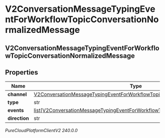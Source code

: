 # V2ConversationMessageTypingEventForWorkflowTopicConversationNormalizedMessage

## V2ConversationMessageTypingEventForWorkflowTopicConversationNormalizedMessage

## Properties

|Name | Type | Description | Notes|
|------------ | ------------- | ------------- | -------------|
| **channel** | [V2ConversationMessageTypingEventForWorkflowTopicConversationMessagingChannel](V2ConversationMessageTypingEventForWorkflowTopicConversationMessagingChannel) |  | [optional] |
| **type** | str |  | [optional] |
| **events** | [list[V2ConversationMessageTypingEventForWorkflowTopicConversationMessageEvent]](V2ConversationMessageTypingEventForWorkflowTopicConversationMessageEvent) |  | [optional] |
| **direction** | str |  | [optional] |



_PureCloudPlatformClientV2 240.0.0_
